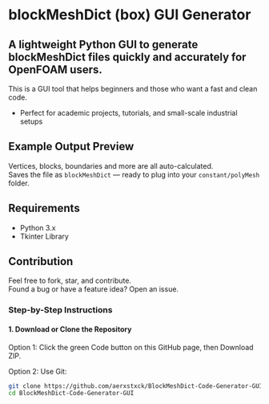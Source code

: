 # blockMeshDict (box) GUI Generator

## A lightweight Python GUI to generate blockMeshDict files quickly and accurately for OpenFOAM users.

This is a GUI tool that helps beginners and those who want a fast and clean code. 

- Perfect for academic projects, tutorials, and small-scale industrial setups  

## Example Output Preview

Vertices, blocks, boundaries and more are all auto-calculated.  
Saves the file as `blockMeshDict` — ready to plug into your `constant/polyMesh` folder.

## Requirements

- Python 3.x
- Tkinter Library

## Contribution

Feel free to fork, star, and contribute.  
Found a bug or have a feature idea? Open an issue.

### Step-by-Step Instructions

#### 1. Download or Clone the Repository

Option 1: Click the green Code button on this GitHub page, then Download ZIP.

Option 2: Use Git:

```bash
git clone https://github.com/aerxstxck/BlockMeshDict-Code-Generator-GUI.git
cd BlockMeshDict-Code-Generator-GUI
